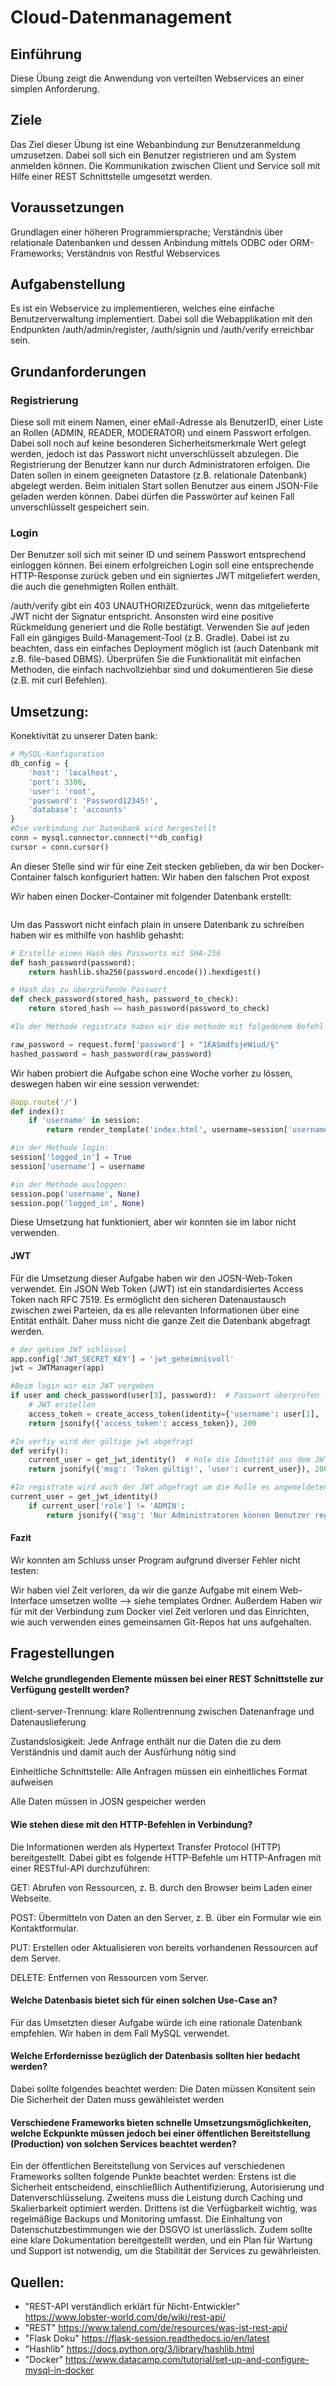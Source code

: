 # Cloud-Datenmanagement

## Einführung
Diese Übung zeigt die Anwendung von verteilten Webservices an einer simplen Anforderung.

## Ziele
Das Ziel dieser Übung ist eine Webanbindung zur Benutzeranmeldung umzusetzen. Dabei soll sich ein Benutzer registrieren und am System anmelden können.
Die Kommunikation zwischen Client und Service soll mit Hilfe einer REST Schnittstelle umgesetzt werden.

## Voraussetzungen
 Grundlagen einer höheren Programmiersprache; Verständnis über relationale Datenbanken und dessen Anbindung mittels ODBC oder ORM-Frameworks; Verständnis von Restful Webservices

## Aufgabenstellung
Es ist ein Webservice zu implementieren, welches eine einfache Benutzerverwaltung implementiert. Dabei soll die Webapplikation mit den Endpunkten /auth/admin/register, /auth/signin und /auth/verify erreichbar sein.

## Grundanforderungen
### Registrierung
Diese soll mit einem Namen, einer eMail-Adresse als BenutzerID, einer Liste an Rollen (ADMIN, READER, MODERATOR) und einem Passwort erfolgen. Dabei soll noch auf keine besonderen Sicherheitsmerkmale Wert gelegt werden, jedoch ist das Passwort nicht unverschlüsselt abzulegen. Die Registrierung der Benutzer kann nur durch Administratoren erfolgen. Die Daten sollen in einem geeigneten Datastore (z.B. relationale Datenbank) abgelegt werden.
Beim initialen Start sollen Benutzer aus einem JSON-File geladen werden können. Dabei dürfen die Passwörter auf keinen Fall unverschlüsselt gespeichert sein.

### Login
Der Benutzer soll sich mit seiner ID und seinem Passwort entsprechend einloggen können. Bei einem erfolgreichen Login soll eine entsprechende HTTP-Response zurück geben und ein signiertes JWT mitgeliefert werden, die auch die genehmigten Rollen enthält.

/auth/verify gibt ein 403 UNAUTHORIZEDzurück, wenn das mitgelieferte JWT nicht der Signatur entspricht. Ansonsten wird eine positive Rückmeldung generiert und die Rolle bestätigt.
Verwenden Sie auf jeden Fall ein gängiges Build-Management-Tool (z.B. Gradle). Dabei ist zu beachten, dass ein einfaches Deployment möglich ist (auch Datenbank mit z.B. file-based DBMS). Überprüfen Sie die Funktionalität mit einfachen Methoden, die einfach nachvollziehbar sind und dokumentieren Sie diese (z.B. mit curl Befehlen).

## Umsetzung:
Konektivität zu unserer Daten bank:
```python
# MySQL-Konfiguration
db_config = {
    'host': 'localhost',
    'port': 3306,
    'user': 'root',
    'password': 'Password12345!',
    'database': 'accounts'
}
#Die verbindung zur Datenbank wird hergestellt
conn = mysql.connector.connect(**db_config)
cursor = conn.cursor()
```
An dieser Stelle sind wir für eine Zeit stecken geblieben, da wir ben Docker-Container falsch konfiguriert hatten:
Wir haben den falschen Prot expost

Wir haben einen Docker-Container mit folgender Datenbank erstellt:

```sql

```

Um das Passwort nicht einfach plain in unsere Datenbank zu schreiben haben wir es mithilfe von hashlib gehasht:

```python
# Erstelle einen Hash des Passworts mit SHA-256
def hash_password(password):
    return hashlib.sha256(password.encode()).hexdigest()

# Hash das zu überprüfende Passwort
def check_password(stored_hash, password_to_check):
    return stored_hash == hash_password(password_to_check)

#In der Methode registrate haben wir die methode mit folgedenem Befehl aufgerufen:

raw_password = request.form['password'] + "1KASmdfsjeWiud/§"
hashed_password = hash_password(raw_password)
```

Wir haben probiert die Aufgabe schon eine Woche vorher zu lössen, deswegen haben wir eine session verwendet:

```python
@app.route('/')
def index():
    if 'username' in session:     
        return render_template('index.html', username=session['username'])

#in der Methode login:
session['logged_in'] = True
session['username'] = username

#in der Methode ausloggen:
session.pop('username', None)
session.pop('logged_in', None)
```
Diese Umsetzung hat funktioniert, aber wir konnten sie im labor nicht verwenden.

#### JWT

Für die Umsetzung dieser Aufgabe haben wir den JOSN-Web-Token verwendet. Ein JSON Web Token (JWT) ist ein standardisiertes Access Token nach RFC 7519. 
Es ermöglicht den sicheren Datenaustausch zwischen zwei Parteien, da es alle relevanten Informationen über eine Entität enthält. Daher muss nicht die ganze Zeit die Datenbank abgefragt werden.

```python
# der gehiem JWT schlüssel 
app.config['JWT_SECRET_KEY'] = 'jwt_geheimnisvoll'
jwt = JWTManager(app)

#Beim login wir ein JWT vergeben
if user and check_password(user[3], password):  # Passwort überprüfen (user[3] ist das Passwort)
    # JWT erstellen
    access_token = create_access_token(identity={'username': user[1], 'role': user[4]})
    return jsonify({'access_token': access_token}), 200

#In verfiy wird der gültige jwt abgefragt
def verify():
    current_user = get_jwt_identity()  # Hole die Identität aus dem JWT
    return jsonify({'msg': 'Token gültig!', 'user': current_user}), 200

#In registrate wird auch der JWT abgefragt um die Rolle es angemeldeten Benutzers zu überprüfen:
current_user = get_jwt_identity()
    if current_user['role'] != 'ADMIN':
        return jsonify({'msg': 'Nur Administratoren können Benutzer registrieren!'}), 403

```
#### Fazit
Wir konnten am Schluss unser Program aufgrund diverser Fehler nicht testen:

Wir haben viel Zeit verloren, da wir die ganze Aufgabe mit einem Web-Interface umsetzen wollte --> siehe templates Ordner.
Außerdem Haben wir für mit der Verbindung zum Docker viel Zeit verloren und das Einrichten, wie auch verwenden eines gemeinsamen Git-Repos hat uns aufgehalten.


## Fragestellungen


#### Welche grundlegenden Elemente müssen bei einer REST Schnittstelle zur Verfügung gestellt werden?

client-server-Trennung: klare Rollentrennung zwischen Datenanfrage und Datenauslieferung

Zustandslosigkeit: Jede Anfrage enthält nur die Daten die zu dem Verständnis und damit auch der Ausfürhung nötig sind

Einheitliche Schnittstelle: Alle Anfragen müssen ein einheitliches Format aufweisen 

Alle Daten müssen in JOSN gespeicher werden

#### Wie stehen diese mit den HTTP-Befehlen in Verbindung?
Die Informationen werden als Hypertext Transfer Protocol (HTTP) bereitgestellt. Dabei gibt es folgende HTTP-Befehle um HTTP-Anfragen mit einer RESTful-API durchzuführen:

GET: Abrufen von Ressourcen, z. B. durch den Browser beim Laden einer Webseite.

POST: Übermitteln von Daten an den Server, z. B. über ein Formular wie ein Kontaktformular.

PUT: Erstellen oder Aktualisieren von bereits vorhandenen Ressourcen auf dem Server.

DELETE: Entfernen von Ressourcen vom Server.

#### Welche Datenbasis bietet sich für einen solchen Use-Case an?

Für das Umsetzten dieser Aufgabe würde ich eine rationale Datenbank empfehlen. Wir haben in dem Fall MySQL verwendet.

#### Welche Erfordernisse bezüglich der Datenbasis sollten hier bedacht werden?

Dabei sollte folgendes beachtet werden:
Die Daten müssen Konsitent sein
Die Sicherheit der Daten muss gewähleistet werden

#### Verschiedene Frameworks bieten schnelle Umsetzungsmöglichkeiten, welche Eckpunkte müssen jedoch bei einer öffentlichen Bereitstellung (Production) von solchen Services beachtet werden?

Ein der öffentlichen Bereitstellung von Services auf verschiedenen Frameworks sollten folgende Punkte beachtet werden: 
Erstens ist die Sicherheit entscheidend, einschließlich Authentifizierung, Autorisierung und Datenverschlüsselung. Zweitens muss die Leistung durch Caching und Skalierbarkeit optimiert werden. Drittens ist die Verfügbarkeit wichtig, was regelmäßige Backups und Monitoring umfasst. Die Einhaltung von Datenschutzbestimmungen wie der DSGVO ist unerlässlich. Zudem sollte eine klare Dokumentation bereitgestellt werden, und ein Plan für Wartung und Support ist notwendig, um die Stabilität der Services zu gewährleisten.

## Quellen:

+ "REST-API verständlich erklärt für Nicht-Entwickler" https://www.lobster-world.com/de/wiki/rest-api/ 
+ "REST" https://www.talend.com/de/resources/was-ist-rest-api/
+ "Flask Doku" https://flask-session.readthedocs.io/en/latest
+ "Hashlib" https://docs.python.org/3/library/hashlib.html
+ "Docker" https://www.datacamp.com/tutorial/set-up-and-configure-mysql-in-docker

